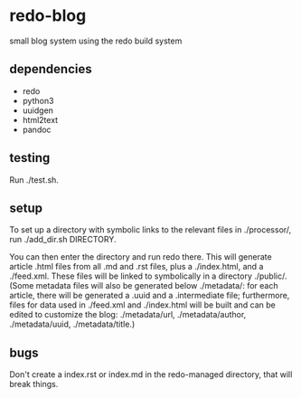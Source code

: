 redo-blog
=========

small blog system using the redo build system

dependencies
------------

- redo
- python3
- uuidgen
- html2text
- pandoc

testing
-------

Run ./test.sh.

setup
-----

To set up a directory with symbolic links to the relevant files in ./processor/,
run ./add_dir.sh DIRECTORY.

You can then enter the directory and run redo there. This will generate article
.html files from all .md and .rst files, plus a ./index.html, and a ./feed.xml.
These files will be linked to symbolically in a directory ./public/. (Some
metadata files will also be generated below ./metadata/: for each article, there
will be generated a .uuid and a .intermediate file; furthermore, files for data
used in ./feed.xml and ./index.html will be built and can be edited to customize
the blog: ./metadata/url, ./metadata/author, ./metadata/uuid, ./metadata/title.) 

bugs
----

Don't create a index.rst or index.md in the redo-managed directory, that will
break things.
